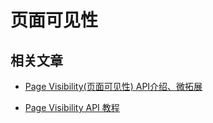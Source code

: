 # 页面可见性


## 相关文章

+ [Page Visibility(页面可见性) API介绍、微拓展](https://www.zhangxinxu.com/wordpress/2012/11/page-visibility-api-introduction-extend/)

+ [Page Visibility API 教程](http://www.ruanyifeng.com/blog/2018/10/page_visibility_api.html)
